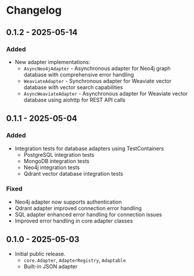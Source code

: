 # Changelog

## 0.1.2 - 2025-05-14

### Added

- New adapter implementations:
  - `AsyncNeo4jAdapter` - Asynchronous adapter for Neo4j graph database with
    comprehensive error handling
  - `WeaviateAdapter` - Synchronous adapter for Weaviate vector database with
    vector search capabilities
  - `AsyncWeaviateAdapter` - Asynchronous adapter for Weaviate vector database
    using aiohttp for REST API calls

## 0.1.1 - 2025-05-04

### Added

- Integration tests for database adapters using TestContainers
  - PostgreSQL integration tests
  - MongoDB integration tests
  - Neo4j integration tests
  - Qdrant vector database integration tests

### Fixed

- Neo4j adapter now supports authentication
- Qdrant adapter improved connection error handling
- SQL adapter enhanced error handling for connection issues
- Improved error handling in core adapter classes

## 0.1.0 - 2025-05-03

- Initial public release.
  - `core.Adapter`, `AdapterRegistry`, `Adaptable`
  - Built-in JSON adapter
